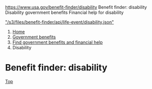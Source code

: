 

https://www.usa.gov/benefit-finder/disability
Benefit finder: disability
Disability government benefits
Financial help for disability

["/s3/files/benefit-finder/api/life-event/disability.json"](https://www.usa.gov/s3/files/benefit-finder/api/life-event/disability.json)

1. [Home](/)
2. [Government benefits](https://www.usa.gov/benefits)
3. [Find government benefits and financial help](https://www.usa.gov/benefit-finder)
4. Disability

Benefit finder: disability
==========================

[Top](#main-content)
